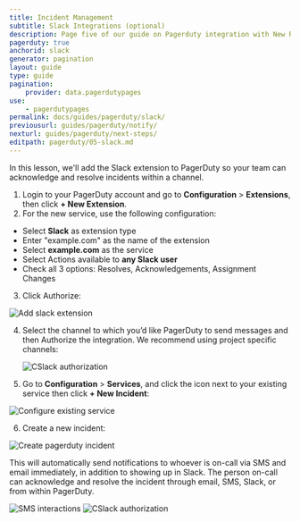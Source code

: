 ```yaml
---
title: Incident Management
subtitle: Slack Integrations (optional)
description: Page five of our guide on Pagerduty integration with New Relic for incident management.
pagerduty: true
anchorid: slack
generator: pagination
layout: guide
type: guide
pagination:
    provider: data.pagerdutypages
use:
    - pagerdutypages
permalink: docs/guides/pagerduty/slack/
previousurl: guides/pagerduty/notify/
nexturl: guides/pagerduty/next-steps/
editpath: pagerduty/05-slack.md
---
```

In this lesson, we'll add the Slack extension to PagerDuty so your team can acknowledge and resolve incidents within a channel.

1. Login to your PagerDuty account and go to **Configuration** > **Extensions**, then click **+ New Extension**.
2. For the new service, use the following configuration:

 - Select **Slack** as extension type
 - Enter "example.com" as the name of the extension
 - Select **example.com** as the service
 - Select Actions available to **any Slack user**
 - Check all 3 options: Resolves, Acknowledgements, Assignment Changes

3. Click Authorize:

  <Image alt="Add slack extension" src="pagerduty/pg-extensions.png" />

4. Select the channel to which you’d like PagerDuty to send messages and then Authorize the integration. We recommend using project specific channels:

    <Image alt="CSlack authorization" src="pagerduty/pg-authorize-slack.png" />

5. Go to **Configuration** > **Services**, and click the **<span class="glyphicons glyphicons-cogwheel" aria-hidden="true"></span>** icon next to your existing service then click **+ New Incident**:

  <Image alt="Configure existing service" src="pagerduty/pg-configure-service.png" />

6. Create a new incident:

  <Image alt="Create pagerduty incident" src="pagerduty/pg-new-incident.png" />

This will automatically send notifications to whoever is on-call via SMS and email immediately, in addition to showing up in Slack. The person on-call can acknowledge and resolve the incident through email, SMS, Slack, or from within PagerDuty.

<Image alt="SMS interactions" src="pagerduty/pg-sms-notification.png" />

<Image alt="CSlack authorization" src="pagerduty/pg-slack-notification.png" />
